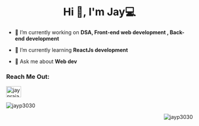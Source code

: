<h1 align="center">Hi 👋, I'm Jay💻</h1>

- 🔭 I’m currently working on **DSA, Front-end web development , Back-end development**

- 🌱 I’m currently learning **ReactJs development**

- 💬 Ask me about **Web dev**

<h3 align="left">Reach Me Out:</h3>
<p align="left">
<a href="https://www.linkedin.com/in/jay-prajapati-34519620b/" target="blank"><img align="center" src="https://raw.githubusercontent.com/rahuldkjain/github-profile-readme-generator/master/src/images/icons/Social/linked-in-alt.svg" alt="jay prajapati" height="30" width="40" /></a>
</p>
<p align="center">&nbsp;<img align="left" src="https://github-readme-stats.vercel.app/api?username=jayp3030&show_icons=true&locale=en" alt="jayp3030" /></p>
<p align="center"><img align="right" src="https://github-readme-streak-stats.herokuapp.com/?user=jayp3030&" alt="jayp3030" /></p>
